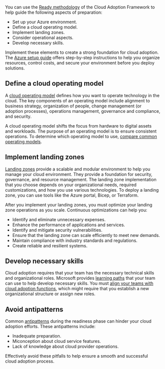 You can use the [Ready methodology](/azure/cloud-adoption-framework/ready/) of the Cloud Adoption Framework to help guide the following aspects of preparation:

- Set up your Azure environment.
- Define a cloud operating model.
- Implement landing zones.
- Consider operational aspects.
- Develop necessary skills.

Implement these elements to create a strong foundation for cloud adoption. The [Azure setup guide](/azure/cloud-adoption-framework/ready/azure-setup-guide/) offers step-by-step instructions to help you organize resources, control costs, and secure your environment before you deploy solutions.

## Define a cloud operating model

A [cloud operating model](/azure/cloud-adoption-framework/operating-model) defines how you want to operate technology in the cloud. The key components of an operating model include alignment to business strategy, organization of people, change management (or adoption processes), operations management, governance and compliance, and security.

A cloud operating model shifts the focus from hardware to digital assets and workloads. The purpose of an operating model is to ensure consistent operations. To determine which operating model to use, [compare common operating models](/azure/cloud-adoption-framework/operating-model/compare).

## Implement landing zones

[Landing zones](/azure/cloud-adoption-framework/ready/landing-zone/) provide a scalable and modular environment to help you manage your cloud environment. They provide a foundation for security, governance, and resource management. The landing zone implementation that you choose depends on your organizational needs, required customizations, and how you use various technologies. To deploy a landing zone, you can use tools like the Azure portal, Bicep, or Terraform.

After you implement your landing zones, you must optimize your landing zone operations as you scale.
Continuous optimizations can help you:

- Identify and eliminate unnecessary expenses.
- Enhance the performance of applications and services.
- Identify and mitigate security vulnerabilities.
- Ensure that the landing zone can scale efficiently to meet new demands.
- Maintain compliance with industry standards and regulations.
- Create reliable and resilient systems.

## Develop necessary skills

Cloud adoption requires that your team has the necessary technical skills and organizational roles. Microsoft provides [learning paths](/azure/cloud-adoption-framework/ready/suggested-skills#environmental-technical-readiness-learning-paths) that your team can use to help develop necessary skills. You must [align your teams with cloud adoption functions](/azure/cloud-adoption-framework/ready/suggested-skills#organizational-readiness-learning-paths), which might require that you establish a new organizational structure or assign new roles.

## Avoid antipatterns

Common [antipatterns](/azure/cloud-adoption-framework/antipatterns/ready-antipatterns) during the readiness phase can hinder your cloud adoption efforts. These antipatterns include:
- Inadequate preparation.
- Miconception about cloud service features.
- Lack of knowledge about cloud provider operations.

Effectively avoid these pitfalls to help ensure a smooth and successful cloud adoption process.

